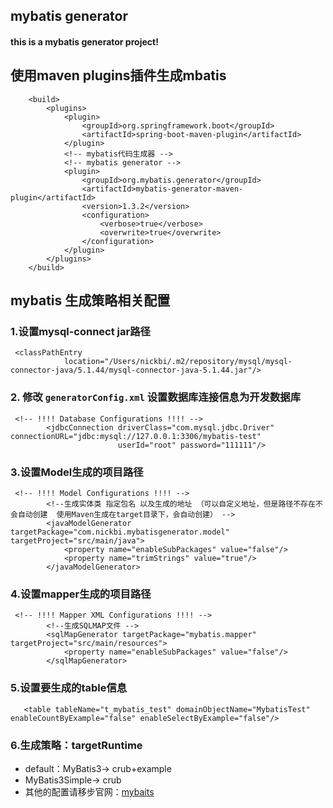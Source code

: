 ## mybatis generator
#### this is a mybatis generator project!

## 使用maven plugins插件生成mbatis
````
	<build>
		<plugins>
			<plugin>
				<groupId>org.springframework.boot</groupId>
				<artifactId>spring-boot-maven-plugin</artifactId>
			</plugin>
			<!-- mybatis代码生成器 -->
			<!-- mybatis generator -->
			<plugin>
				<groupId>org.mybatis.generator</groupId>
				<artifactId>mybatis-generator-maven-plugin</artifactId>
				<version>1.3.2</version>
				<configuration>
					<verbose>true</verbose>
					<overwrite>true</overwrite>
				</configuration>
			</plugin>
		</plugins>
	</build>
````

## mybatis 生成策略相关配置


### 1.设置mysql-connect jar路径
````
 <classPathEntry
            location="/Users/nickbi/.m2/repository/mysql/mysql-connector-java/5.1.44/mysql-connector-java-5.1.44.jar"/>
````

### 2. 修改 ```generatorConfig.xml``` 设置数据库连接信息为开发数据库
````
 <!-- !!!! Database Configurations !!!! -->
        <jdbcConnection driverClass="com.mysql.jdbc.Driver" connectionURL="jdbc:mysql://127.0.0.1:3306/mybatis-test"
                        userId="root" password="111111"/>
````

### 3.设置Model生成的项目路径
````
 <!-- !!!! Model Configurations !!!! -->
        <!--生成实体类 指定包名 以及生成的地址 （可以自定义地址，但是路径不存在不会自动创建  使用Maven生成在target目录下，会自动创建） -->
        <javaModelGenerator targetPackage="com.nickbi.mybatisgenerator.model" targetProject="src/main/java">
            <property name="enableSubPackages" value="false"/>
            <property name="trimStrings" value="true"/>
        </javaModelGenerator>
````
### 4.设置mapper生成的项目路径
````
 <!-- !!!! Mapper XML Configurations !!!! -->
        <!--生成SQLMAP文件 -->
        <sqlMapGenerator targetPackage="mybatis.mapper" targetProject="src/main/resources">
            <property name="enableSubPackages" value="false"/>
        </sqlMapGenerator>

````

### 5.设置要生成的table信息
````
   <table tableName="t_mybatis_test" domainObjectName="MybatisTest" enableCountByExample="false" enableSelectByExample="false"/>
````
### 6.生成策略：targetRuntime

+ default：MyBatis3-> crub+example
+ MyBatis3Simple-> crub
+ 其他的配置请移步官网：[mybaits](http://www.mybatis.org/generator/configreference/context.html)
